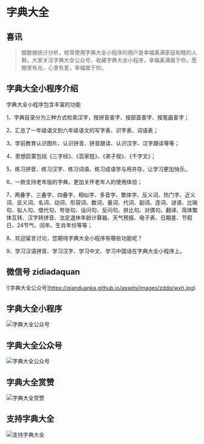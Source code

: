 # 字典大全

## 喜讯

> 据数据统计分析，经常使用字典大全小程序的用户是幸福美满家庭和睦的人群。大家关注字典大全公众号，收藏字典大全小程序，幸福美满属于你。愿眼里有光，心里有爱，幸福属于你。

## 字典大全小程序介绍

字典大全小程序包含丰富的功能

1、字典目录分为三种方式检索汉字，按拼音查字、按部首查字、按笔画查字；

2、汇总了一年级语文到六年级语文的写字表、识字表、词语表；

3、学前教育认识图片、认识拼音、拼音跟读、认识汉字、汉字跟读等等；

4、思想启蒙包括《三字经》、《百家姓》、《弟子规》、《千字文》；

5、练习拼音、练习汉字、练习词语、练习成语学与用并存，让学习更加快乐。

6、一款支持老年版的字典，更加关怀老年人的使用体验；

7、两叠字、三叠字、四叠字、相似字、多音字、繁体字、反义词、热门字、近义词、反义词、名词、动词、形容词、数词、量词、代词、副词、连词、谜语、比喻句、拟人句、借代句、夸张句、设问句、反问句、排比句、对偶句、翻译、简体繁体互转、汉字转拼音、法定退休年龄计算器、天气预报、电子表、日期差、节假日、24节气、闰年、生肖年份等等；

8、欢迎留言讨论，您期待字典大全小程序有哪些功能呢？

9、学习汉语拼音、学习汉字、学习中文、学习中国话在字典大全小程序上。

## 微信号 zidiadaquan
![字典大全公众号]https://qianduanka.github.io/assets/images/zddq/wxh.jpg)

## 字典大全小程序
![字典大全公众号](https://qianduanka.github.io/assets/images/zddq/xcx.jpg)

## 字典大全公众号
![字典大全公众号](https://qianduanka.github.io/assets/images/zddq/gzh.jpg)

## 字典大全赏赞
![字典大全赏赞](https://qianduanka.github.io/assets/images/zddq/sz.jpg)

## 支持字典大全
![支持字典大全](https://qianduanka.github.io/assets/images/zddq/zf.jpg)

